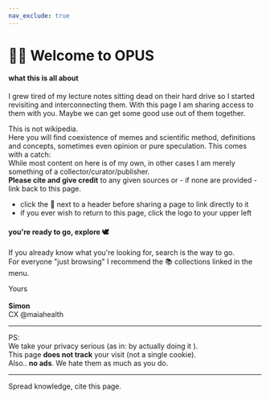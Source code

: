 ```yaml
---
nav_exclude: true
---
```


# 👋🏼 Welcome to OPUS

#### what this is all about
I grew tired of my lecture notes sitting dead on their hard drive so I started revisiting and interconnecting them.
With this page I am sharing access to them with you. Maybe we can get some good use out of them together.

This is not wikipedia. <br>
Here you will find coexistence of memes and scientific method, definitions and concepts, sometimes even opinion or pure speculation. This comes with a catch:<br>
While most content on here is of my own, in other cases I am merely something of a collector/curator/publisher. <br>
**Please cite and give credit** to any given sources or - if none are provided - link back to this page.


- click the 🔗 next to a header before sharing a page to link directly to it
- if you ever wish to return to this page, click the logo to your upper left

#### you're ready to go, explore 🕊
If you already know what you're looking for, search is the way to go. <br>
For everyone "just browsing" I recommend the 📚 collections linked in the menu.

Yours <br><br>
**Simon** <br>
CX @maiahealth

---
PS: <br>
We take your privacy serious (as in: by actually doing it ). <br>
This page **does not track** your visit (not a single cookie). <br>
Also.. **no ads**. We hate them as much as you do.


---
Spread knowledge, cite this page.